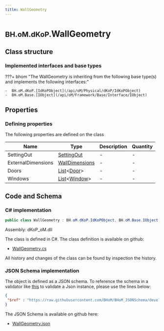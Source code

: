 ```yaml
---
title: WallGeometry
---
```


# <small>BH.oM.dKoP.</small>**WallGeometry**



## Class structure

### Implemented interfaces and base types

???+ bhom "The WallGeometry is inheriting from the following base type(s) and implements the following interfaces:"

    -  BH.oM.dKoP.[IdKoPObject](/api/oM/Physical/dKoP/IdKoPObject)
    -  BH.oM.Base.[IObject](/api/oM/Framework/Base/Interface/IObject)


## Properties



### Defining properties

The following properties are defined on the class

| Name             | Type             | Description      | Quantity         |
|------------------|------------------|------------------|------------------|
| SettingOut | [SettingOut](/api/oM/Physical/dKoP/Geometry/SettingOut) | - | - |
| ExternalDimensions | [WallDimensions](/api/oM/Physical/dKoP/Geometry/WallDimensions) | - | - |
| Doors | [List](https://learn.microsoft.com/en-us/dotnet/api/System.Collections.Generic.List-1?view=netstandard-2.0)&lt;[Door](/api/oM/Physical/dKoP/Geometry/Openings/Door)&gt; | - | - |
| Windows | [List](https://learn.microsoft.com/en-us/dotnet/api/System.Collections.Generic.List-1?view=netstandard-2.0)&lt;[Window](/api/oM/Physical/dKoP/Geometry/Openings/Window)&gt; | - | - |


## Code and Schema

### C# implementation

``` C# title="C#"
public class WallGeometry : BH.oM.dKoP.IdKoPObject, BH.oM.Base.IObject
```

Assembly: dKoP_oM.dll

The class is defined in C#. The class definition is available on github:

- [WallGeometry.cs](https://github.com/BHoM/dKoP_Toolkit/blob/develop/dKoP_oM/Geometry\WallGeometry.cs)

All history and changes of the class can be found by inspection the history.
### JSON Schema implementation

The object is defined as a JSON schema. To reference the schema in a validator like [this](https://www.jsonschemavalidator.net/) to validate a Json instance, please use the lines below:

``` json title="JSON Schema"
{
 "$ref" : "https://raw.githubusercontent.com/BHoM/BHoM_JSONSchema/develop/dKoP_oM/WallGeometry.json"
}
```

The JSON Schema is available on github here:

- [WallGeometry.json](https://github.com/BHoM/BHoM_JSONSchema/blob/develop/dKoP_oM/WallGeometry.json)
